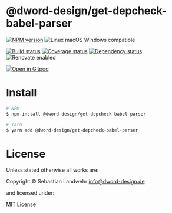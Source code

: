 <!-- TITLE/ -->
# @dword-design/get-depcheck-babel-parser
<!-- /TITLE -->

<!-- BADGES/ -->
[![NPM version](https://img.shields.io/npm/v/@dword-design/get-depcheck-babel-parser.svg)](https://npmjs.org/package/@dword-design/get-depcheck-babel-parser)
![Linux macOS Windows compatible](https://img.shields.io/badge/os-linux%20%7C%C2%A0macos%20%7C%C2%A0windows-blue)

[![Build status](https://img.shields.io/github/workflow/status/dword-design/get-depcheck-babel-parser/build)](https://github.com/dword-design/get-depcheck-babel-parser/actions)
[![Coverage status](https://img.shields.io/coveralls/dword-design/get-depcheck-babel-parser)](https://coveralls.io/github/dword-design/get-depcheck-babel-parser)
[![Dependency status](https://img.shields.io/david/dword-design/get-depcheck-babel-parser)](https://david-dm.org/dword-design/get-depcheck-babel-parser)
![Renovate enabled](https://img.shields.io/badge/renovate-enabled-brightgreen)

[![Open in Gitpod](https://gitpod.io/button/open-in-gitpod.svg)](https://gitpod.io/#https://github.com/dword-design/get-depcheck-babel-parser)
<!-- /BADGES -->

<!-- DESCRIPTION/ -->

<!-- /DESCRIPTION -->

<!-- INSTALL/ -->
# Install

```bash
# NPM
$ npm install @dword-design/get-depcheck-babel-parser

# Yarn
$ yarn add @dword-design/get-depcheck-babel-parser
```
<!-- /INSTALL -->

<!-- LICENSE/ -->
# License

Unless stated otherwise all works are:

Copyright &copy; Sebastian Landwehr <info@dword-design.de>

and licensed under:

[MIT License](https://opensource.org/licenses/MIT)
<!-- /LICENSE -->
